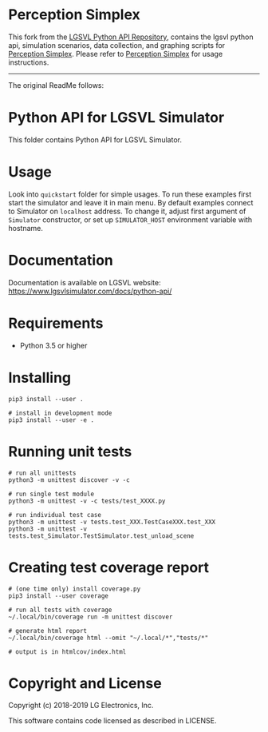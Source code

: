 # Perception Simplex

This fork from the [LGSVL Python API Repository](https://github.com/lgsvl/PythonAPI),
contains the lgsvl python api, simulation scenarios, data collection, and graphing scripts for [Perception Simplex](https://github.com/CPS-IL/perception_simplex).
Please refer to [Perception Simplex](https://github.com/CPS-IL/perception_simplex) for usage instructions.


-----
The original ReadMe follows:



# Python API for LGSVL Simulator

This folder contains Python API for LGSVL Simulator.

# Usage

Look into `quickstart` folder for simple usages.
To run these examples first start the simulator and leave it in main menu.
By default examples connect to Simulator on `localhost` address.
To change it, adjust first argument of `Simulator` constructor, or set up
`SIMULATOR_HOST` environment variable with hostname.

# Documentation

Documentation is available on LGSVL website: https://www.lgsvlsimulator.com/docs/python-api/

# Requirements

* Python 3.5 or higher

# Installing

    pip3 install --user .
    
    # install in development mode
    pip3 install --user -e .

# Running unit tests

    # run all unittests
    python3 -m unittest discover -v -c
    
    # run single test module
    python3 -m unittest -v -c tests/test_XXXX.py
    
    # run individual test case
    python3 -m unittest -v tests.test_XXX.TestCaseXXX.test_XXX
    python3 -m unittest -v tests.test_Simulator.TestSimulator.test_unload_scene

# Creating test coverage report

    # (one time only) install coverage.py
    pip3 install --user coverage
    
    # run all tests with coverage
    ~/.local/bin/coverage run -m unittest discover
    
    # generate html report
    ~/.local/bin/coverage html --omit "~/.local/*","tests/*"
    
    # output is in htmlcov/index.html

# Copyright and License

Copyright (c) 2018-2019 LG Electronics, Inc.

This software contains code licensed as described in LICENSE.
